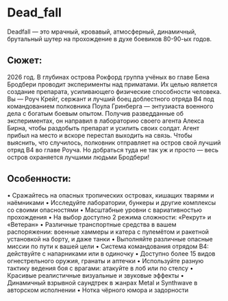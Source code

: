 # Dead_fall
Deadfall — это мрачный, кровавый, атмосферный, динамичный, брутальный шутер на прохождение в духе боевиков 80-90-ых годов.

## Сюжет: ##
2026 год. В глубинах острова Рокфорд группа учёных во главе Бена Бродбери проводит эксперименты над приматами. Их целью является создание препарата, усиливающего физические способности человека. Вы — Роуч Крейг, сержант и лучший боец доблестного отряда B4 под командованием полковника Поула Гринберга — энтузиаста военного дела с богатым боевым опытом. Получив разведданные об экспериментах, он направил в лабораторию своего агента Алекса Бирна, чтобы раздобыть препарат и усилить своих солдат. Агент прибыл на место и вскоре перестал выходить на связь. Чтобы выяснить, что случилось, полковник отправляет на остров свой лучший отряд B4 во главе Роуча. Но добраться туда не так уж и просто — весь остров охраняется лучшими людьми Бродбери!

## Особенности: ##
•   Сражайтесь на опасных тропических островах, кишащих тварями и наёмниками
•   Исследуйте лаборатории, бункеры и другие комплексы со своими опасностями
•   Масштабные уровни с вариативностью прохождения
•   На выбор доступно 2 режима сложности: «Рекрут» и «Ветеран»
•   Различные транспортные средства в вашем распоряжении: военные хаммеры и катера с пулемётом и ракетной установкой на борту, и даже танки
•   Выполняйте различные опасные миссии по пути к вашей цели
•   Система командования отрядом B4: действуйте с напарниками или в одиночку
•   Доступно более 15 видов огнестрельного оружия, гранаты и аптечки
• Используйте разную тактику ведения боя с врагами: атакуйте в лоб или по стелсу
• Красивые реалистичные визуальные и звуковые эффекты
• Динамичный взрывной саундтрек в жанрах Metal и Synthwave в авторском исполнении
• Нотка чёрного юмора и задорности
